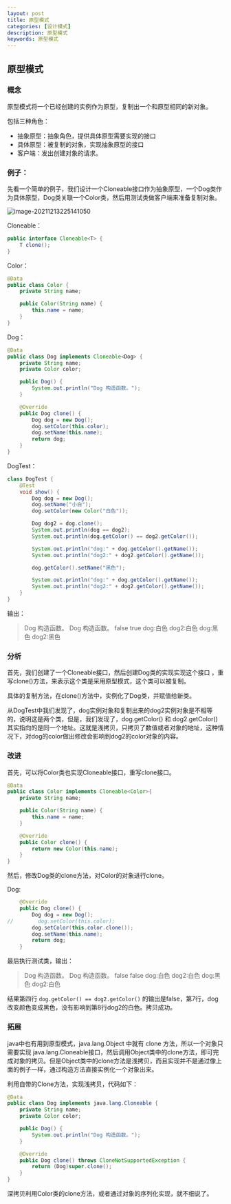 ```yaml
---
layout: post
title: 原型模式
categories: [设计模式]
description: 原型模式
keywords: 原型模式
---
```




## 原型模式

### 概念

原型模式将一个已经创建的实例作为原型，复制出一个和原型相同的新对象。

包括三种角色：

- 抽象原型：抽象角色，提供具体原型需要实现的接口
- 具体原型：被复制的对象，实现抽象原型的接口
- 客户端：发出创建对象的请求。

### 例子：

先看一个简单的例子，我们设计一个Cloneable接口作为抽象原型，一个Dog类作为具体原型，Dog类关联一个Color类，然后用测试类做客户端来准备复制对象。

![image-20211213225141050](https://gitee.com/Aes_yt/img-bed/raw/master/img//202112132251124.png)

Cloneable：
```java
public interface Cloneable<T> {
    T clone();
}
```

Color：
```java
@Data
public class Color {
    private String name;

    public Color(String name) {
        this.name = name;
    }
}
```

Dog：
```java
@Data
public class Dog implements Cloneable<Dog> {
    private String name;
    private Color color;

    public Dog() {
        System.out.println("Dog 构造函数。");
    }

    @Override
    public Dog clone() {
        Dog dog = new Dog();
        dog.setColor(this.color);
        dog.setName(this.name);
        return dog;
    }
}
```

DogTest：
```java
class DogTest {
    @Test
    void show() {
        Dog dog = new Dog();
        dog.setName("小白");
        dog.setColor(new Color("白色"));

        Dog dog2 = dog.clone();
        System.out.println(dog == dog2);
        System.out.println(dog.getColor() == dog2.getColor());

        System.out.println("dog:" + dog.getColor().getName());
        System.out.println("dog2:" + dog2.getColor().getName());

        dog.getColor().setName("黑色");

        System.out.println("dog:" + dog.getColor().getName());
        System.out.println("dog2:" + dog2.getColor().getName());
    }
}
```

输出：

>Dog 构造函数。
>Dog 构造函数。
>false
>true
>dog:白色
>dog2:白色
>dog:黑色
>dog2:黑色

### 分析

首先，我们创建了一个Cloneable接口，然后创建Dog类的实现实现这个接口 ，重写clone()方法，来表示这个类是采用原型模式，这个类可以被复制。

具体的复制方法，在clone()方法中，实例化了Dog类，并赋值给新类。

从DogTest中我们发现了，dog实例对象和复制出来的dog2实例对象是不相等的，说明这是两个类，但是，我们发现了，dog.getColor() 和 dog2.getColor()其实指向的是同一个地址。这就是浅拷贝，只拷贝了数值或者对象的地址，这种情况下，对dog的color做出修改会影响到dog2的color对象的内容。

### 改进

首先，可以将Color类也实现Cloneable接口，重写clone接口。

```java
@Data
public class Color implements Cloneable<Color>{
    private String name;

    public Color(String name) {
        this.name = name;
    }

    @Override
    public Color clone() {
        return new Color(this.name);
    }
}
```

然后，修改Dog类的clone方法，对Color的对象进行clone。

Dog:

```java
    @Override
    public Dog clone() {
        Dog dog = new Dog();
//        dog.setColor(this.color);
        dog.setColor(this.color.clone());
        dog.setName(this.name);
        return dog;
    }
```

最后执行测试类，输出：

> Dog 构造函数。
> Dog 构造函数。
> false
> false
> dog:白色
> dog2:白色
> dog:黑色
> dog2:白色

结果第四行 `dog.getColor() == dog2.getColor()` 的输出是false，第7行，dog改变颜色变成黑色，没有影响到第8行dog2的白色。拷贝成功。

### 拓展

java中也有用到原型模式，java.lang.Object 中就有 clone 方法，所以一个对象只需要实现 java.lang.Cloneable接口，然后调用Object类中的clone方法，即可完成对象的拷贝。但是Object类中的clone方法是浅拷贝，而且实现并不是通过像上面的例子一样，通过构造方法直接实例化一个对象出来。

利用自带的Clone方法，实现浅拷贝，代码如下：

```java
@Data
public class Dog implements java.lang.Cloneable {
    private String name;
    private Color color;

    public Dog() {
        System.out.println("Dog 构造函数。");
    }

    @Override
    public Dog clone() throws CloneNotSupportedException {
        return (Dog)super.clone();
    }
}
```

深拷贝利用Color类的clone方法，或者通过对象的序列化实现，就不细说了。
